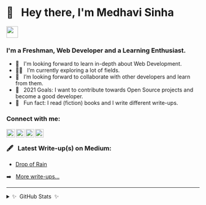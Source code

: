 # 👋  &nbsp; Hey there, I'm Medhavi Sinha
[<img height="30" src="https://img.shields.io/badge/linkedin-blue.svg?&style=for-the-badge&logo=linkedin&logoColor=white" />][LinkedIn]
### I'm a Freshman, Web Developer and a Learning Enthusiast.

- 🔭 &nbsp; I'm looking forward to learn in-depth about Web Development.
- 🕵️‍♀️ &nbsp; I’m currently exploring a lot of fields.
- 🤝 &nbsp; I’m looking forward to collaborate with other developers and learn from them.
- 🌸  &nbsp; 2021 Goals: I want to contribute towards Open Source projects and become a good developer.
- 💫  &nbsp; Fun fact: I read (fiction) books and I write different write-ups.

### Connect with me:

[<img align="left" alt="Medhavi Sinha | LinkedIn" width="22px" src="https://cdn.jsdelivr.net/npm/simple-icons@v3/icons/linkedin.svg" />][linkedin]
[<img align="left" alt="sassymedhavi | Twitter" width="22px" src="https://cdn.jsdelivr.net/npm/simple-icons@v3/icons/twitter.svg" />][twitter]
[<img align="left" alt="_medhavisinha_ | Instagram" width="22px" src="https://cdn.jsdelivr.net/npm/simple-icons@v3/icons/instagram.svg" />][instagram]
[<img align="left" alt="https://onemoremedhavi.medium.com/" width="22px" src="https://cdn.jsdelivr.net/npm/simple-icons@v3/icons/medium.svg" />][medium]

<br />

### 🖋 &nbsp; Latest Write-up(s) on Medium:

<!-- BLOG-POST-LIST:START -->
- [Drop of Rain](https://onemoremedhavi.medium.com/drop-of-rain-fc2c4c539aa6)
<!-- BLOG-POST-LIST:END -->

➡️ &nbsp; [More write-ups...](https://onemoremedhavi.medium.com)

---

<details>
  <summary>✨&nbsp; GitHub Stats &nbsp;✨</summary>

 <img align="left" alt= "Medhavi's GitHub stats" src= "https://github-readme-stats.vercel.app/api?username=medhavisinha&show_icons=true&hide_border=true" />

</details>

[medium]: https://onemoremedhavi.medium.com/
[twitter]: https://twitter.com/sassymedhavi
[instagram]: https://instagram.com/_medhavisinha_
[linkedin]: https://www.linkedin.com/in/medhavi-sinha-7b9a431ba/
